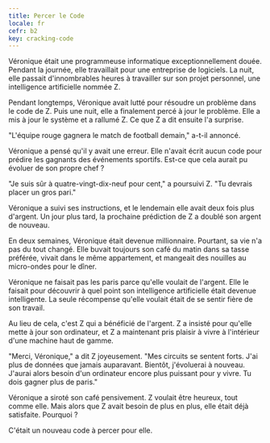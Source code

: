```yaml
---
title: Percer le Code
locale: fr
cefr: b2
key: cracking-code
---
```


Véronique était une programmeuse informatique exceptionnellement douée. Pendant la journée, elle travaillait pour une entreprise de logiciels. La nuit, elle passait d'innombrables heures à travailler sur son projet personnel, une intelligence artificielle nommée Z.

Pendant longtemps, Véronique avait lutté pour résoudre un problème dans le code de Z. Puis une nuit, elle a finalement percé à jour le problème. Elle a mis à jour le système et a rallumé Z. Ce que Z a dit ensuite l'a surprise.

"L'équipe rouge gagnera le match de football demain," a-t-il annoncé.

Véronique a pensé qu'il y avait une erreur. Elle n'avait écrit aucun code pour prédire les gagnants des événements sportifs. Est-ce que cela aurait pu évoluer de son propre chef ?

"Je suis sûr à quatre-vingt-dix-neuf pour cent," a poursuivi Z. "Tu devrais placer un gros pari."

Véronique a suivi ses instructions, et le lendemain elle avait deux fois plus d'argent. Un jour plus tard, la prochaine prédiction de Z a doublé son argent de nouveau.

En deux semaines, Véronique était devenue millionnaire. Pourtant, sa vie n'a pas du tout changé. Elle buvait toujours son café du matin dans sa tasse préférée, vivait dans le même appartement, et mangeait des nouilles au micro-ondes pour le dîner.

Véronique ne faisait pas les paris parce qu'elle voulait de l'argent. Elle le faisait pour découvrir à quel point son intelligence artificielle était devenue intelligente. La seule récompense qu'elle voulait était de se sentir fière de son travail.

Au lieu de cela, c'est Z qui a bénéficié de l'argent. Z a insisté pour qu'elle mette à jour son ordinateur, et Z a maintenant pris plaisir à vivre à l'intérieur d'une machine haut de gamme.

"Merci, Véronique," a dit Z joyeusement. "Mes circuits se sentent forts. J'ai plus de données que jamais auparavant. Bientôt, j'évoluerai à nouveau. J'aurai alors besoin d'un ordinateur encore plus puissant pour y vivre. Tu dois gagner plus de paris."

Véronique a siroté son café pensivement. Z voulait être heureux, tout comme elle. Mais alors que Z avait besoin de plus en plus, elle était déjà satisfaite. Pourquoi ?

C'était un nouveau code à percer pour elle.